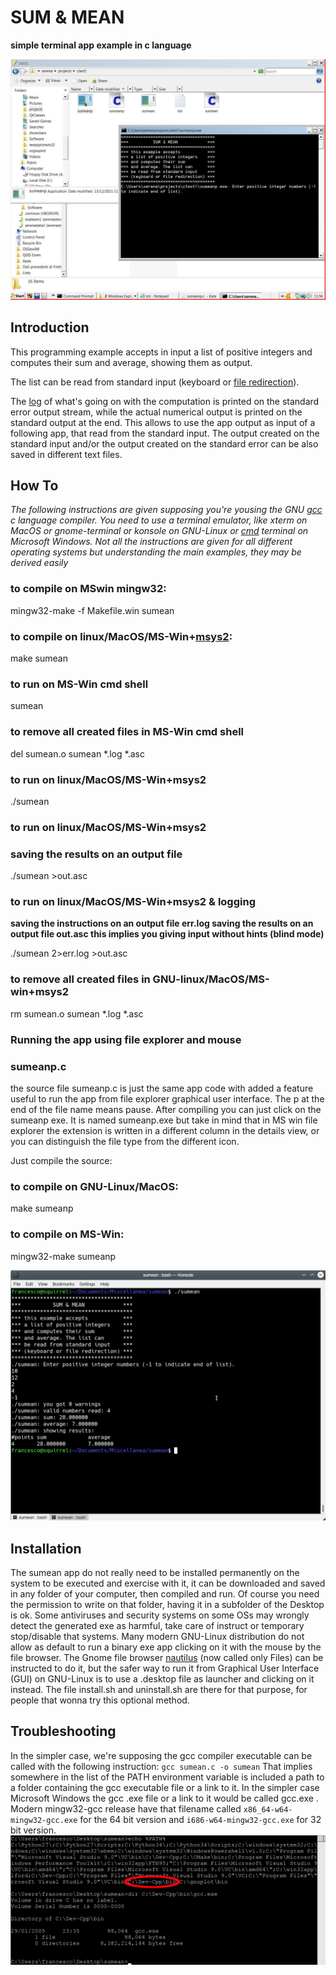 # SUM & MEAN

**simple terminal app example in c language**

![sum & mean execution](./sumean.png "SUM & MEAN running")

## Introduction

This programming example accepts in input a list of positive integers
and computes their sum and average, showing them as output. 

The list can be read from standard input 
(keyboard or [file redirection](https://en.wikipedia.org/wiki/Standard_streams)).

The [log](https://en.wikipedia.org/wiki/Logging_\(software\)) of what's going on with 
the computation is printed on the standard error output stream,
while the actual numerical output is printed
on the standard output at the end.
This allows to use the app output as input
of a following app, that read from the standard input.
The output created on the standard input and/or
the output created on the standard error 
can be also saved in different text files.

## How To
_The following instructions are given supposing 
you're yousing the GNU [gcc](https://gcc.gnu.org/) c language compiler.
You need to use a terminal emulator, like xterm on MacOS or gnome-terminal
or konsole on GNU-Linux or 
[cmd](https://www.howtogeek.com/235101/10-ways-to-open-the-command-prompt-in-windows-10/) 
terminal on Microsoft Windows. Not all the instructions are given for all different
operating systems but understanding the main examples, they may be derived easily_

### to compile on MSwin mingw32:
mingw32-make -f Makefile.win sumean

### to compile on linux/MacOS/MS-Win+[msys2](https://www.msys2.org/):
make sumean

### to run on MS-Win cmd shell
sumean

### to remove all created files in MS-Win cmd shell
del sumean.o sumean \*.log \*.asc

### to run on linux/MacOS/MS-Win+msys2
./sumean

### to run on linux/MacOS/MS-Win+msys2
### saving the results on an output file
./sumean >out.asc

### to run on linux/MacOS/MS-Win+msys2 & logging
__saving the instructions on an output file err.log
saving the results on an output file out.asc 
this implies you giving input without hints (blind mode)__

./sumean 2>err.log >out.asc

### to remove all created files in GNU-linux/MacOS/MS-win+msys2
rm sumean.o sumean \*.log \*.asc

### Running the app using file explorer and mouse
### sumeanp.c

the source file sumeanp.c is just the same app code
with added a feature useful to run the app from file explorer
graphical user interface. The p at the end of the
file name means pause. After compiling you can just
click on the sumeanp exe. It is named sumeanp.exe but
take in mind that in MS win file explorer the extension
is written in a different column in the details view,
or you can distinguish the file type from the different
icon.

Just compile the source:

### to compile on GNU-Linux/MacOS:
make sumeanp

### to compile on MS-Win:
mingw32-make sumeanp

![sum & mean results](./smrun.png "SUM & MEAN giving results")

## Installation
The sumean app do not really need to be installed permanently on the system
to be executed and exercise with it, it can be downloaded and saved in any
folder of your computer, then compiled and run.
Of course you need the permission to write on that folder, 
having it in a subfolder of the Desktop is ok.
Some antiviruses and security systems on some OSs may wrongly
detect the generated exe as harmful, take care of instruct
or temporary stop/disable that systems.
Many modern GNU-Linux distribution do not allow
as default to run a binary exe app clicking on it
with the mouse by the file browser.
The Gnome file browser [nautilus](https://wiki.gnome.org/Apps/Files) (now called only Files) 
can be instructed to do it, but the safer way to run it from 
Graphical User Interface (GUI) on GNU-Linux is to use 
a .desktop file  as launcher and clicking on it instead. 
The file install.sh and uninstall.sh are there for
that purpose, for people that wonna try this optional method.

## Troubleshooting
In the simpler case, we're supposing the gcc compiler executable
can be called with the following instruction:
`gcc sumean.c -o sumean`
That implies somewhere in the list of the PATH environment variable
is included a path to a folder containing the gcc executable file or a link to it.
In the simpler case Microsoft Windows the gcc .exe file or a link to it 
would be called gcc.exe . Modern mingw32-gcc release have that filename called
`x86_64-w64-mingw32-gcc.exe` for the 64 bit version and 
`i686-w64-mingw32-gcc.exe` for 32 bit version.
![path to gcc on win](./whereisgcconwin.png  "reaching gcc executable on MS Windows OS")
